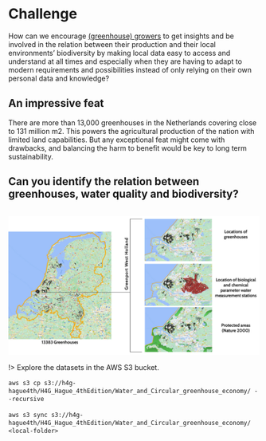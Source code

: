# Challenge

How can we encourage <ins>(greenhouse) growers</ins> to get insights and be involved in the relation between their production and their local environments’ biodiversity by making local data easy to access and understand at all times and especially when they are having to adapt to modern requirements and possibilities instead of only relying on their own personal data and knowledge?

## An impressive feat 

There are more than 13,000 greenhouses in the Netherlands covering close to 131 million m2. This powers the agricultural production of the nation with limited land capabilities. But any 
exceptional feat might come with drawbacks, and balancing the harm to benefit would be key to long term sustainability. 

## Can you identify the relation between greenhouses, water quality and biodiversity? 

```img 
```

<img width="auto" src="https://raw.githubusercontent.com/Hackathon-for-Good/Data-Documentation/main/docs/_media/Circular%20greenport-80.jpg"> 




!> Explore the datasets in the AWS S3 bucket. 
```AWS CLI
aws s3 cp s3://h4g-hague4th/H4G_Hague_4thEdition/Water_and_Circular_greenhouse_economy/ --recursive

aws s3 sync s3://h4g-hague4th/H4G_Hague_4thEdition/Water_and_Circular_greenhouse_economy/ <local-folder> 

```